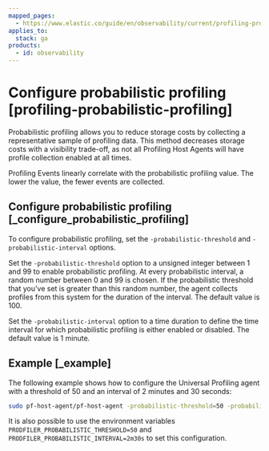 ```yaml
---
mapped_pages:
  - https://www.elastic.co/guide/en/observability/current/profiling-probabilistic-profiling.html
applies_to:
  stack: ga
products:
  - id: observability
---
```


# Configure probabilistic profiling [profiling-probabilistic-profiling]

Probabilistic profiling allows you to reduce storage costs by collecting a representative sample of profiling data. This method decreases storage costs with a visibility trade-off, as not all Profiling Host Agents will have profile collection enabled at all times.

Profiling Events linearly correlate with the probabilistic profiling value. The lower the value, the fewer events are collected.


## Configure probabilistic profiling [_configure_probabilistic_profiling]

To configure probabilistic profiling,  set the `-probabilistic-threshold` and `-probabilistic-interval` options.

Set the `-probabilistic-threshold` option to a unsigned integer between 1 and 99 to enable probabilistic profiling. At every probabilistic interval, a random number between 0 and 99 is chosen. If the probabilistic threshold that you’ve set is greater than this random number, the agent collects profiles from this system for the duration of the interval. The default value is 100.

Set the `-probabilistic-interval` option to a time duration to define the time interval for which probabilistic profiling is either enabled or disabled. The default value is 1 minute.


## Example [_example]

The following example shows how to configure the Universal Profiling agent with a threshold of 50 and an interval of 2 minutes and 30 seconds:

```bash
sudo pf-host-agent/pf-host-agent -probabilistic-threshold=50 -probabilistic-interval=2m30s
```

It is also possible to use the environment variables `PRODFILER_PROBABILISTIC_THRESHOLD=50` and `PRODFILER_PROBABILISTIC_INTERVAL=2m30s` to set this configuration.

